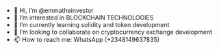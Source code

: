 - 👋 Hi, I’m @emmatheinvestor
- 👀 I’m interested in BLOCKCHAIN TECHNOLOGIES
- 🌱 I’m currently learning solidity and token development
- 💞️ I’m looking to collaborate on cryptocurrency exchange development
- 📫 How to reach me: WhatsApp (+2348149637835)

<!---
emmatheinvestor/emmatheinvestor is a ✨ special ✨ repository because its `README.md` (this file) appears on your GitHub profile.
You can click the Preview link to take a look at your changes.
--->
